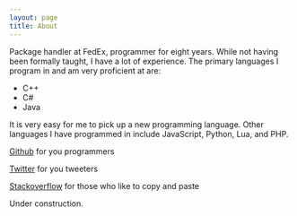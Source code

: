 ```yaml
---
layout: page
title: About
---
```


Package handler at FedEx, programmer for eight years. While not having been formally taught, I have a lot of experience. The primary languages I program in and am very proficient at are:
* C++
* C#
* Java

It is very easy for me to pick up a new programming language. Other languages I have programmed in include JavaScript, Python, Lua, and PHP.

[Github](https://github.com/jamolnng) for you programmers

[Twitter](https://twitter.com/jamolnng) for you tweeters

[Stackoverflow](http://stackoverflow.com/users/1561291/jamolnng) for those who like to copy and paste

Under construction.

